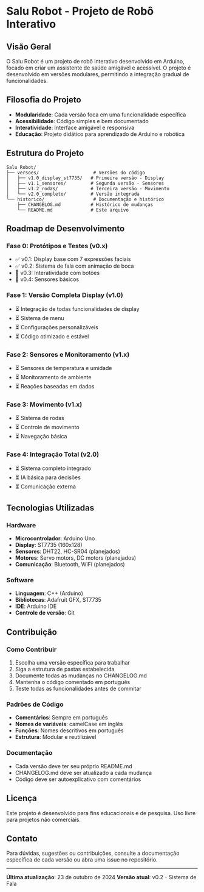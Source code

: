 # Salu Robot - Projeto de Robô Interativo

## Visão Geral
O Salu Robot é um projeto de robô interativo desenvolvido em Arduino, focado em criar um assistente de saúde amigável e acessível. O projeto é desenvolvido em versões modulares, permitindo a integração gradual de funcionalidades.

## Filosofia do Projeto
- **Modularidade**: Cada versão foca em uma funcionalidade específica
- **Acessibilidade**: Código simples e bem documentado
- **Interatividade**: Interface amigável e responsiva
- **Educação**: Projeto didático para aprendizado de Arduino e robótica

## Estrutura do Projeto

```
Salu Robot/
├── versoes/                    # Versões do código
│   ├── v1.0_display_st7735/   # Primeira versão - Display
│   ├── v1.1_sensores/         # Segunda versão - Sensores
│   ├── v1.2_rodas/            # Terceira versão - Movimento
│   └── v2.0_completo/         # Versão integrada
└── historico/                  # Documentação e histórico
    ├── CHANGELOG.md           # Histórico de mudanças
    └── README.md              # Este arquivo
```

## Roadmap de Desenvolvimento

### Fase 0: Protótipos e Testes (v0.x)
- ✅ v0.1: Display base com 7 expressões faciais
- ✅ v0.2: Sistema de fala com animação de boca
- 🔄 v0.3: Interatividade com botões
- 🔄 v0.4: Sensores básicos

### Fase 1: Versão Completa Display (v1.0)
- ⏳ Integração de todas funcionalidades de display
- ⏳ Sistema de menu
- ⏳ Configurações personalizáveis
- ⏳ Código otimizado e estável

### Fase 2: Sensores e Monitoramento (v1.x)
- ⏳ Sensores de temperatura e umidade
- ⏳ Monitoramento de ambiente
- ⏳ Reações baseadas em dados

### Fase 3: Movimento (v1.x)
- ⏳ Sistema de rodas
- ⏳ Controle de movimento
- ⏳ Navegação básica

### Fase 4: Integração Total (v2.0)
- ⏳ Sistema completo integrado
- ⏳ IA básica para decisões
- ⏳ Comunicação externa

## Tecnologias Utilizadas

### Hardware
- **Microcontrolador**: Arduino Uno
- **Display**: ST7735 (160x128)
- **Sensores**: DHT22, HC-SR04 (planejados)
- **Motores**: Servo motors, DC motors (planejados)
- **Comunicação**: Bluetooth, WiFi (planejados)

### Software
- **Linguagem**: C++ (Arduino)
- **Bibliotecas**: Adafruit GFX, ST7735
- **IDE**: Arduino IDE
- **Controle de versão**: Git

## Contribuição

### Como Contribuir
1. Escolha uma versão específica para trabalhar
2. Siga a estrutura de pastas estabelecida
3. Documente todas as mudanças no CHANGELOG.md
4. Mantenha o código comentado em português
5. Teste todas as funcionalidades antes de commitar

### Padrões de Código
- **Comentários**: Sempre em português
- **Nomes de variáveis**: camelCase em inglês
- **Funções**: Nomes descritivos em português
- **Estrutura**: Modular e reutilizável

### Documentação
- Cada versão deve ter seu próprio README.md
- CHANGELOG.md deve ser atualizado a cada mudança
- Código deve ser autoexplicativo com comentários

## Licença
Este projeto é desenvolvido para fins educacionais e de pesquisa. 
Uso livre para projetos não comerciais.

## Contato
Para dúvidas, sugestões ou contribuições, consulte a documentação específica de cada versão ou abra uma issue no repositório.

---

**Última atualização**: 23 de outubro de 2024
**Versão atual**: v0.2 - Sistema de Fala

